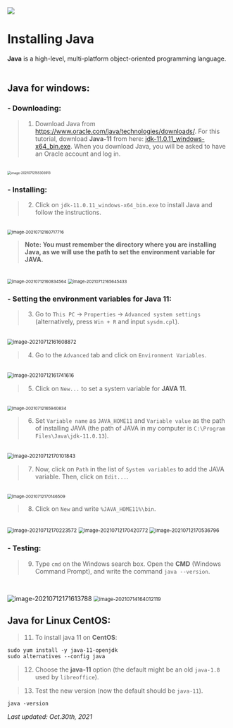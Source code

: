 <img src="https://github.com/mora-lab/mora-lab.github.io/blob/master/picture/MORALAB_Banner.png">

# Installing Java

**Java** is a high-level, multi-platform object-oriented programming language.<br><br>

## Java for windows:

### - Downloading:
> 1. Download Java from https://www.oracle.com/java/technologies/downloads/. For this tutorial, download **Java-11** from here: [jdk-11.0.11_windows-x64_bin.exe](https://www.oracle.com/java/technologies/downloads/#java11-windows). When you download Java, you will be asked to have an Oracle account and log in.
<br>

<img src="../neo4j/images/image-20210712155303913.png" alt="image-20210712155303913" style="zoom:50%;" />

### - Installing:

> 2. Click on `jdk-11.0.11_windows-x64_bin.exe` to install Java and follow the instructions.
<br>

<img src="../neo4j/images/image-20210712160717716.png" alt="image-20210712160717716" style="zoom:67%;" />

> **Note: You must remember the directory where you are installing Java, as we will use the path to set the environment variable for JAVA.**
<br>

<img src="../neo4j/images/image-20210712160834564.png" alt="image-20210712160834564" style="zoom:67%;" />
<img src="../neo4j/images/image-20210712165645433.png" alt="image-20210712165645433" style="zoom:67%;" />

### - Setting the environment variables for Java 11:

> 3. Go to `This PC` -> `Properties` -> `Advanced system settings` (alternatively, press `Win + R` and input `sysdm.cpl`).
<br>

<img src="../neo4j/images/image-20210712161608872.png" alt="image-20210712161608872" style="zoom:80%;" />

> 4. Go to the `Advanced` tab and click on `Environment Variables`.
<br>

<img src="../neo4j/images/image-20210712161741616.png" alt="image-20210712161741616" style="zoom:80%;" />

> 5. Click on `New...` to set a system variable for **JAVA 11**.
<br>

<img src="../neo4j/images/image-20210712165940834.png" alt="image-20210712165940834" style="zoom:67%;" />

> 6. Set `Variable name` as `JAVA_HOME11` and `Variable value` as the path of installing JAVA (the path of JAVA in my computer is `C:\Program Files\Java\jdk-11.0.13`).
<br>

<img src="../neo4j/images/image-20210712170101843.png" alt="image-20210712170101843" style="zoom:80%;" />

> 7. Now, click on `Path` in the list of `System variables` to add the JAVA variable. Then, click on `Edit...`.
<br>

<img src="../neo4j/images/image-20210712170146509.png" alt="image-20210712170146509" style="zoom:67%;" />

> 8. Click on `New` and write `%JAVA_HOME11%\bin`.
<br>

<img src="../neo4j/images/image-20210712170223572.png" alt="image-20210712170223572" style="zoom:80%;" />
<img src="../neo4j/images/image-20210712170420772.png" alt="image-20210712170420772" style="zoom:80%;" />
<img src="../neo4j/images/image-20210712170536796.png" alt="image-20210712170536796" style="zoom:80%;" />

### - Testing:

> 9. Type `cmd` on the Windows search box. Open the **CMD** (Windows Command Prompt), and write the command `java --version`.
<br>

![image-20210712171613788](../neo4j/images/image-20210712171613788.png)
<img src="../neo4j/images/image-20210714164012119.png" alt="image-20210714164012119" style="zoom:80%;" />

## Java for Linux CentOS:

> 11. To install java 11 on **CentOS**:
```
sudo yum install -y java-11-openjdk
sudo alternatives --config java
```

> 12. Choose the **java-11** option (the default might be an old `java-1.8` used by `libreoffice`).

> 13. Test the new version (now the default should be `java-11`).
```
java -version
```

*Last updated: Oct.30th, 2021*
